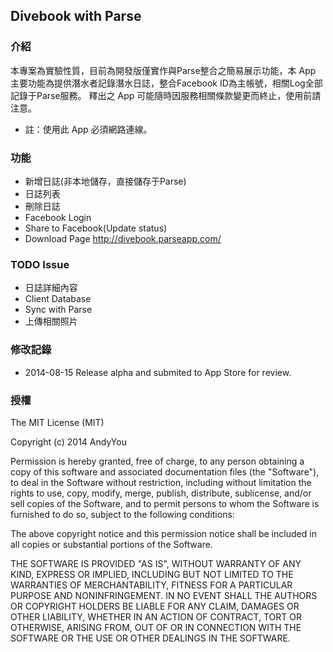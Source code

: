 ## Divebook with Parse

### 介紹
本專案為實驗性質，目前為開發版僅實作與Parse整合之簡易展示功能，本 App 主要功能為提供潛水者記錄潛水日誌，整合Facebook ID為主帳號，相關Log全部記錄于Parse服務。
釋出之 App 可能隨時因服務相關條款變更而終止，使用前請注意。

* 註：使用此 App 必須網路連線。

### 功能
* 新增日誌(非本地儲存，直接儲存于Parse)
* 日誌列表
* 刪除日誌
* Facebook Login
* Share to Facebook(Update status)
* Download Page http://divebook.parseapp.com/

### TODO Issue
* 日誌詳細內容
* Client Database
* Sync with Parse
* 上傳相關照片

### 修改記錄
* 2014-08-15 Release alpha and submited to App Store for review.

### 授權
The MIT License (MIT)

Copyright (c) 2014 AndyYou

Permission is hereby granted, free of charge, to any person obtaining a copy
of this software and associated documentation files (the "Software"), to deal
in the Software without restriction, including without limitation the rights
to use, copy, modify, merge, publish, distribute, sublicense, and/or sell
copies of the Software, and to permit persons to whom the Software is
furnished to do so, subject to the following conditions:

The above copyright notice and this permission notice shall be included in
all copies or substantial portions of the Software.

THE SOFTWARE IS PROVIDED "AS IS", WITHOUT WARRANTY OF ANY KIND, EXPRESS OR
IMPLIED, INCLUDING BUT NOT LIMITED TO THE WARRANTIES OF MERCHANTABILITY,
FITNESS FOR A PARTICULAR PURPOSE AND NONINFRINGEMENT. IN NO EVENT SHALL THE
AUTHORS OR COPYRIGHT HOLDERS BE LIABLE FOR ANY CLAIM, DAMAGES OR OTHER
LIABILITY, WHETHER IN AN ACTION OF CONTRACT, TORT OR OTHERWISE, ARISING FROM,
OUT OF OR IN CONNECTION WITH THE SOFTWARE OR THE USE OR OTHER DEALINGS IN
THE SOFTWARE.
